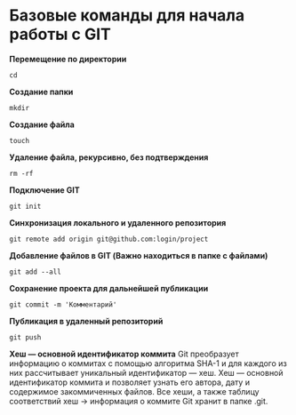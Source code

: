 # Базовые команды для начала работы с GIT

**Перемещение по директории**
```
cd 
```
**Создание папки**
```
mkdir 
```
**Создание файла**
```
touch
```
**Удаление файла, рекурсивно, без подтверждения**
```
rm -rf
```
**Подключение GIT**
```
git init
```
**Синхронизация локального и удаленного репозитория**
```
git remote add origin git@github.com:login/project
```
**Добавление файлов в GIT (Важно находиться в папке с файлами)**
```
git add --all
```
**Сохранение проекта для дальнейшей публикации**
```
git commit -m 'Комментарий'
```
**Публикация в удаленный репозиторий**
```
git push
```
**Хеш — основной идентификатор коммита**
Git преобразует информацию о коммитах с помощью алгоритма SHA-1 и для каждого из них рассчитывает уникальный идентификатор — хеш.
Хеш — основной идентификатор коммита и позволяет узнать его автора, дату и содержимое закоммиченных файлов.
Все хеши, а также таблицу соответствий хеш → информация о коммите Git хранит в папке .git.